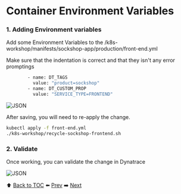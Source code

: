 # Container Environment Variables

### 1. Adding Environment variables

Add some Environment Variables to the /k8s-workshop/manifests/sockshop-app/production/front-end.yml

Make sure that the indentation is correct and that they isn't any error promptings

```bash
        - name: DT_TAGS
          value: "product=sockshop"
        - name: DT_CUSTOM_PROP
          value: "SERVICE_TYPE=FRONTEND"
```

![JSON](https://github.com/Nodnarboen/k8s-workshop/blob/master/assets/Picture13.png)

After saving, you will need to re-apply the change.

```bash
kubectl apply -f front-end.yml
./k8s-workshop/recycle-sockshop-frontend.sh
```

### 2. Validate

Once working, you can validate the change in Dynatrace

![JSON](https://github.com/Nodnarboen/k8s-workshop/blob/master/assets/Picture14.png)

:arrow_up: [Back to TOC](/README.md) :arrow_left: [Prev](../lab4/README.md)   :arrow_right: [Next](../lab6/README.md)  
